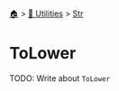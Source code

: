 <!--startTocHeader-->
[🏠](../../README.md) > [🔧 Utilities](../README.md) > [Str](README.md)
# ToLower
<!--endTocHeader-->
TODO: Write about `ToLower`
<!--startTocSubTopic-->
<!--endTocSubTopic-->